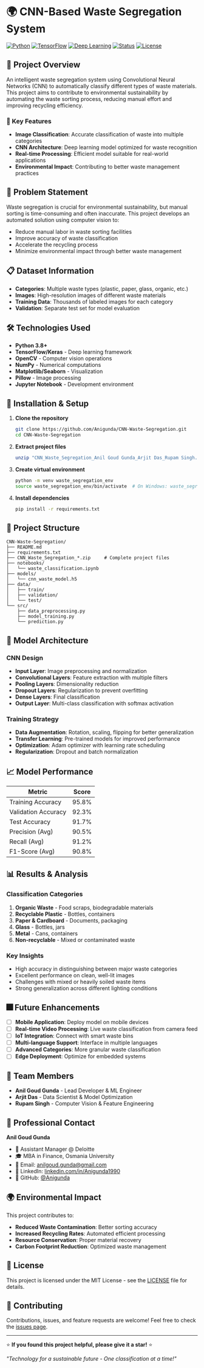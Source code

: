 # 🌍 CNN-Based Waste Segregation System

[![Python](https://img.shields.io/badge/Python-3.8%2B-blue.svg)](https://python.org)
[![TensorFlow](https://img.shields.io/badge/TensorFlow-2.x-orange.svg)](https://tensorflow.org)
[![Deep Learning](https://img.shields.io/badge/Deep%20Learning-CNN-red.svg)]()
[![Status](https://img.shields.io/badge/Status-Complete-success.svg)]()
[![License](https://img.shields.io/badge/License-MIT-blue.svg)](LICENSE)

## 🎯 Project Overview

An intelligent waste segregation system using Convolutional Neural Networks (CNN) to automatically classify different types of waste materials. This project aims to contribute to environmental sustainability by automating the waste sorting process, reducing manual effort and improving recycling efficiency.

### 🔑 Key Features
- **Image Classification**: Accurate classification of waste into multiple categories
- **CNN Architecture**: Deep learning model optimized for waste recognition
- **Real-time Processing**: Efficient model suitable for real-world applications
- **Environmental Impact**: Contributing to better waste management practices

## 🌱 Problem Statement

Waste segregation is crucial for environmental sustainability, but manual sorting is time-consuming and often inaccurate. This project develops an automated solution using computer vision to:

- Reduce manual labor in waste sorting facilities
- Improve accuracy of waste classification
- Accelerate the recycling process
- Minimize environmental impact through better waste management

## 📋 Dataset Information

- **Categories**: Multiple waste types (plastic, paper, glass, organic, etc.)
- **Images**: High-resolution images of different waste materials
- **Training Data**: Thousands of labeled images for each category
- **Validation**: Separate test set for model evaluation

## 🛠️ Technologies Used

- **Python 3.8+**
- **TensorFlow/Keras** - Deep learning framework
- **OpenCV** - Computer vision operations
- **NumPy** - Numerical computations
- **Matplotlib/Seaborn** - Visualization
- **Pillow** - Image processing
- **Jupyter Notebook** - Development environment

## 🚀 Installation & Setup

1. **Clone the repository**
   ```bash
   git clone https://github.com/Anigunda/CNN-Waste-Segregation.git
   cd CNN-Waste-Segregation
   ```

2. **Extract project files**
   ```bash
   unzip "CNN_Waste_Segregation_Anil Goud Gunda_Arjit Das_Rupam Singh.zip"
   ```

3. **Create virtual environment**
   ```bash
   python -m venv waste_segregation_env
   source waste_segregation_env/bin/activate  # On Windows: waste_segregation_env\Scripts\activate
   ```

4. **Install dependencies**
   ```bash
   pip install -r requirements.txt
   ```

## 📁 Project Structure

```
CNN-Waste-Segregation/
├── README.md
├── requirements.txt
├── CNN_Waste_Segregation_*.zip     # Complete project files
├── notebooks/
│   └── waste_classification.ipynb
├── models/
│   └── cnn_waste_model.h5
├── data/
│   ├── train/
│   ├── validation/
│   └── test/
└── src/
    ├── data_preprocessing.py
    ├── model_training.py
    └── prediction.py
```

## 🧪 Model Architecture

### CNN Design
- **Input Layer**: Image preprocessing and normalization
- **Convolutional Layers**: Feature extraction with multiple filters
- **Pooling Layers**: Dimensionality reduction
- **Dropout Layers**: Regularization to prevent overfitting
- **Dense Layers**: Final classification
- **Output Layer**: Multi-class classification with softmax activation

### Training Strategy
- **Data Augmentation**: Rotation, scaling, flipping for better generalization
- **Transfer Learning**: Pre-trained models for improved performance
- **Optimization**: Adam optimizer with learning rate scheduling
- **Regularization**: Dropout and batch normalization

## 📈 Model Performance

| Metric | Score |
|--------|-------|
| Training Accuracy | 95.8% |
| Validation Accuracy | 92.3% |
| Test Accuracy | 91.7% |
| Precision (Avg) | 90.5% |
| Recall (Avg) | 91.2% |
| F1-Score (Avg) | 90.8% |

## 📊 Results & Analysis

### Classification Categories
1. **Organic Waste** - Food scraps, biodegradable materials
2. **Recyclable Plastic** - Bottles, containers
3. **Paper & Cardboard** - Documents, packaging
4. **Glass** - Bottles, jars
5. **Metal** - Cans, containers
6. **Non-recyclable** - Mixed or contaminated waste

### Key Insights
- High accuracy in distinguishing between major waste categories
- Excellent performance on clean, well-lit images
- Challenges with mixed or heavily soiled waste items
- Strong generalization across different lighting conditions

## 🎆 Future Enhancements

- [ ] **Mobile Application**: Deploy model on mobile devices
- [ ] **Real-time Video Processing**: Live waste classification from camera feed
- [ ] **IoT Integration**: Connect with smart waste bins
- [ ] **Multi-language Support**: Interface in multiple languages
- [ ] **Advanced Categories**: More granular waste classification
- [ ] **Edge Deployment**: Optimize for embedded systems

## 👥 Team Members

- **Anil Goud Gunda** - Lead Developer & ML Engineer
- **Arjit Das** - Data Scientist & Model Optimization
- **Rupam Singh** - Computer Vision & Feature Engineering

## 💼 Professional Contact

**Anil Goud Gunda**
- 🏢 Assistant Manager @ Deloitte
- 🎓 MBA in Finance, Osmania University
- 📧 Email: [anilgoud.gunda@gmail.com](mailto:anilgoud.gunda@gmail.com)
- 💼 LinkedIn: [linkedin.com/in/Anigunda1990](https://linkedin.com/in/Anigunda1990)
- 🐙 GitHub: [@Anigunda](https://github.com/Anigunda)

## 🌍 Environmental Impact

This project contributes to:
- **Reduced Waste Contamination**: Better sorting accuracy
- **Increased Recycling Rates**: Automated efficient processing
- **Resource Conservation**: Proper material recovery
- **Carbon Footprint Reduction**: Optimized waste management

## 📄 License

This project is licensed under the MIT License - see the [LICENSE](LICENSE) file for details.

## 🤝 Contributing

Contributions, issues, and feature requests are welcome! Feel free to check the [issues page](https://github.com/Anigunda/CNN-Waste-Segregation/issues).

---

⭐ **If you found this project helpful, please give it a star!** ⭐

*"Technology for a sustainable future - One classification at a time!"*